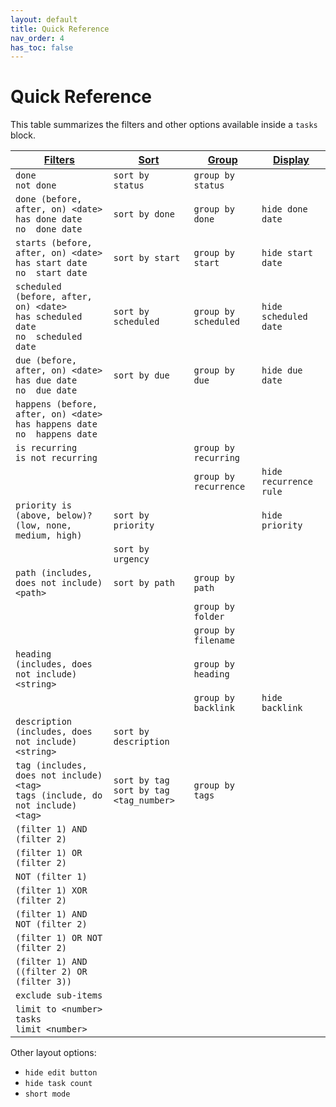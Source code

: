 ```yaml
---
layout: default
title: Quick Reference
nav_order: 4
has_toc: false
---
```


# Quick Reference

[1]: https://obsidian-tasks-group.github.io/obsidian-tasks/queries/filters/
[2]: https://obsidian-tasks-group.github.io/obsidian-tasks/queries/sorting/
[3]: https://obsidian-tasks-group.github.io/obsidian-tasks/queries/grouping/
[4]: https://obsidian-tasks-group.github.io/obsidian-tasks/queries/layout/

This table summarizes the filters and other options available inside a `tasks` block.

| [Filters][1]                                                                           | [Sort][2]                                   | [Group][3]            | [Display][4]           |
| -------------------------------------------------------------------------------------- | ------------------------------------------- | --------------------- | ---------------------- |
| `done`<br>`not done`                                                                   | `sort by status`                            | `group by status`     |                        |
| `done (before, after, on) <date>`<br>`has done date`<br>`no  done date`                | `sort by done`                              | `group by done`       | `hide done date`       |
| `starts (before, after, on) <date>`<br>`has start date`<br>`no  start date`            | `sort by start`                             | `group by start`      | `hide start date`      |
| `scheduled (before, after, on) <date>`<br>`has scheduled date`<br>`no  scheduled date` | `sort by scheduled`                         | `group by scheduled`  | `hide scheduled date`  |
| `due (before, after, on) <date>`<br>`has due date`<br>`no  due date`                   | `sort by due`                               | `group by due`        | `hide due date`        |
| `happens (before, after, on) <date>`<br>`has happens date`<br>`no  happens date`       |                                             |                       |                        |
| `is recurring`<br>`is not recurring`                                                   |                                             | `group by recurring`  |                        |
|                                                                                        |                                             | `group by recurrence` | `hide recurrence rule` |
| `priority is (above, below)? (low, none, medium, high)`                                | `sort by priority`                          |                       | `hide priority`        |
|                                                                                        | `sort by urgency`                           |                       |                        |
| `path (includes, does not include) <path>`                                             | `sort by path`                              | `group by path`       |                        |
|                                                                                        |                                             | `group by folder`     |                        |
|                                                                                        |                                             | `group by filename`   |                        |
| `heading (includes, does not include) <string>`                                        |                                             | `group by heading`    |                        |
|                                                                                        |                                             | `group by backlink`   | `hide backlink`        |
| `description (includes, does not include) <string>`                                    | `sort by description`                       |                       |                        |
| `tag (includes, does not include) <tag>`<br>`tags (include, do not include) <tag>`     | `sort by tag`<br>`sort by tag <tag_number>` | `group by tags`       |                        |
| `(filter 1) AND (filter 2)`                                                            |                                             |                       |                        |
| `(filter 1) OR (filter 2)`                                                             |                                             |                       |                        |
| `NOT (filter 1)`                                                                       |                                             |                       |                        |
| `(filter 1) XOR (filter 2)`                                                            |                                             |                       |                        |
| `(filter 1) AND NOT (filter 2)`                                                        |                                             |                       |                        |
| `(filter 1) OR NOT (filter 2)`                                                         |                                             |                       |                        |
| `(filter 1) AND ((filter 2) OR (filter 3))`                                            |                                             |                       |                        |
| `exclude sub-items`                                                                    |                                             |                       |                        |
| `limit to <number> tasks`<br>`limit <number>`                                          |                                             |                       |                        |

Other layout options:

- `hide edit button`
- `hide task count`
- `short mode`
